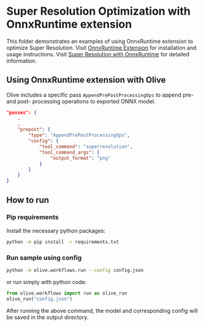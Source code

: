 # Super Resolution Optimization with OnnxRuntime extension
This folder demonstrates an examples of using OnnxRuntime extension to optimize Super Resolution.
Visit [OnnxRuntime Extension](https://github.com/microsoft/onnxruntime-extensions) for installation and
 usage instructions.
Visit [Super Resolution with OnnxRuntime](https://pytorch.org/tutorials/advanced/super_resolution_with_onnxruntime.html)
 for detailed information.

## Using OnnxRuntime extension with Olive
Olive includes a specific pass `AppendPrePostProcessingOps` to append pre- and post- processing operations to exported
 ONNX model.

```json
"passes": {
    .
    .
    "prepost": {
        "type": "AppendPrePostProcessingOps",
        "config": {
            "tool_command": "superresolution",
            "tool_command_args": {
                "output_format": "png"
            }
        }
    }
}
```

## How to run
### Pip requirements
Install the necessary python packages:
```sh
python -m pip install -r requirements.txt
```

### Run sample using config
```sh
python -m olive.workflows.run --config config.json
```

or run simply with python code:
```python
from olive.workflows import run as olive_run
olive_run("config.json")
```

After running the above command, the model and corresponding config will be saved in the output directory.
